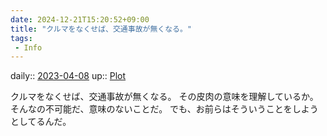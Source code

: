 ```yaml
---
date: 2024-12-21T15:20:52+09:00
title: "クルマをなくせば、交通事故が無くなる。"
tags:
 - Info
---
```


daily:: [2023-04-08](/Daily_Note/2023-04-08.md)
up:: [Plot](Bar/Novel/Chaos/Plot.md)

クルマをなくせば、交通事故が無くなる。
その皮肉の意味を理解しているか。
そんなの不可能だ、意味のないことだ。
でも、お前らはそういうことをしようとしてるんだ。